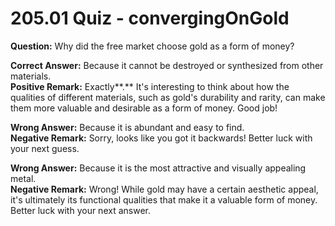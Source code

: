 # 205.01 Quiz - convergingOnGold

**Question:** Why did the free market choose gold as a form of money?

**Correct Answer:** Because it cannot be destroyed or synthesized from other materials.\
**Positive Remark:** Exactly**.** It's interesting to think about how the qualities of different materials, such as gold's durability and rarity, can make them more valuable and desirable as a form of money. Good job!

**Wrong Answer:** Because it is abundant and easy to find.\
**Negative Remark:** Sorry, looks like you got it backwards! Better luck with your next guess.

**Wrong Answer:** Because it is the most attractive and visually appealing metal.\
**Negative Remark:** Wrong! While gold may have a certain aesthetic appeal, it's ultimately its functional qualities that make it a valuable form of money. Better luck with your next answer.
